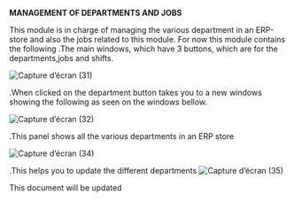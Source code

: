 **MANAGEMENT OF DEPARTMENTS AND JOBS**

This module is in charge of managing the various department in an ERP-store and also the jobs related to this module.
For now this module contains the following
.The main windows, which have 3 buttons, which are for the departments,jobs and shifts.

![Capture d’écran (31)](https://user-images.githubusercontent.com/75366612/204665734-d043529c-f0ad-40c6-942b-2f9c1e2efe59.png)

.When clicked on the department button takes you to a new windows showing the following as seen on the windows bellow.

![Capture d’écran (32)](https://user-images.githubusercontent.com/75366612/204665978-238e4b09-4e7c-46ec-ac4e-4692b4767da7.png)

.This panel shows all the various departments in an ERP store


![Capture d’écran (34)](https://user-images.githubusercontent.com/75366612/204679648-a706a224-f19b-4e0d-8e0a-c4be344d51e8.png)

.This  helps you to update the different departments
![Capture d’écran (35)](https://user-images.githubusercontent.com/75366612/204679735-f42d0a95-f4fa-49da-b370-4411c7302caf.png)

This document will be updated
